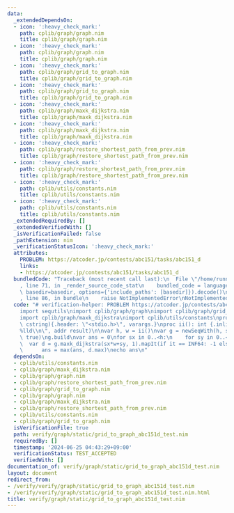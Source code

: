 ```yaml
---
data:
  _extendedDependsOn:
  - icon: ':heavy_check_mark:'
    path: cplib/graph/graph.nim
    title: cplib/graph/graph.nim
  - icon: ':heavy_check_mark:'
    path: cplib/graph/graph.nim
    title: cplib/graph/graph.nim
  - icon: ':heavy_check_mark:'
    path: cplib/graph/grid_to_graph.nim
    title: cplib/graph/grid_to_graph.nim
  - icon: ':heavy_check_mark:'
    path: cplib/graph/grid_to_graph.nim
    title: cplib/graph/grid_to_graph.nim
  - icon: ':heavy_check_mark:'
    path: cplib/graph/maxk_dijkstra.nim
    title: cplib/graph/maxk_dijkstra.nim
  - icon: ':heavy_check_mark:'
    path: cplib/graph/maxk_dijkstra.nim
    title: cplib/graph/maxk_dijkstra.nim
  - icon: ':heavy_check_mark:'
    path: cplib/graph/restore_shortest_path_from_prev.nim
    title: cplib/graph/restore_shortest_path_from_prev.nim
  - icon: ':heavy_check_mark:'
    path: cplib/graph/restore_shortest_path_from_prev.nim
    title: cplib/graph/restore_shortest_path_from_prev.nim
  - icon: ':heavy_check_mark:'
    path: cplib/utils/constants.nim
    title: cplib/utils/constants.nim
  - icon: ':heavy_check_mark:'
    path: cplib/utils/constants.nim
    title: cplib/utils/constants.nim
  _extendedRequiredBy: []
  _extendedVerifiedWith: []
  _isVerificationFailed: false
  _pathExtension: nim
  _verificationStatusIcon: ':heavy_check_mark:'
  attributes:
    PROBLEM: https://atcoder.jp/contests/abc151/tasks/abc151_d
    links:
    - https://atcoder.jp/contests/abc151/tasks/abc151_d
  bundledCode: "Traceback (most recent call last):\n  File \"/home/runner/.local/lib/python3.10/site-packages/onlinejudge_verify/documentation/build.py\"\
    , line 71, in _render_source_code_stat\n    bundled_code = language.bundle(stat.path,\
    \ basedir=basedir, options={'include_paths': [basedir]}).decode()\n  File \"/home/runner/.local/lib/python3.10/site-packages/onlinejudge_verify/languages/nim.py\"\
    , line 86, in bundle\n    raise NotImplementedError\nNotImplementedError\n"
  code: "# verification-helper: PROBLEM https://atcoder.jp/contests/abc151/tasks/abc151_d\n\
    import sequtils\nimport cplib/graph/graph\nimport cplib/graph/grid_to_graph\n\
    import cplib/graph/maxk_dijkstra\nimport cplib/utils/constants\nproc scanf(formatstr:\
    \ cstring){.header: \"<stdio.h>\", varargs.}\nproc ii(): int {.inline.} = scanf(\"\
    %lld\\n\", addr result)\n\nvar h, w = ii()\nvar g = newSeqWith(h, stdin.readLine).grid_to_graph('.',\
    \ true)\ng.build\nvar ans = 0\nfor sx in 0..<h:\n    for sy in 0..<w:\n      \
    \  var d = g.maxk_dijkstra(sx*w+sy, 1).mapIt(if it == INF64: -1 else: it)\n  \
    \      ans = max(ans, d.max)\necho ans\n"
  dependsOn:
  - cplib/utils/constants.nim
  - cplib/graph/maxk_dijkstra.nim
  - cplib/graph/graph.nim
  - cplib/graph/restore_shortest_path_from_prev.nim
  - cplib/graph/grid_to_graph.nim
  - cplib/graph/graph.nim
  - cplib/graph/maxk_dijkstra.nim
  - cplib/graph/restore_shortest_path_from_prev.nim
  - cplib/utils/constants.nim
  - cplib/graph/grid_to_graph.nim
  isVerificationFile: true
  path: verify/graph/static/grid_to_graph_abc151d_test.nim
  requiredBy: []
  timestamp: '2024-06-25 04:43:29+09:00'
  verificationStatus: TEST_ACCEPTED
  verifiedWith: []
documentation_of: verify/graph/static/grid_to_graph_abc151d_test.nim
layout: document
redirect_from:
- /verify/verify/graph/static/grid_to_graph_abc151d_test.nim
- /verify/verify/graph/static/grid_to_graph_abc151d_test.nim.html
title: verify/graph/static/grid_to_graph_abc151d_test.nim
---
```

